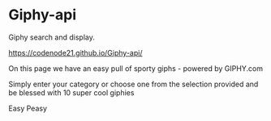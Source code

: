 # Giphy-api
Giphy search and display.

https://codenode21.github.io/Giphy-api/

On this page we have an easy pull of sporty giphs - powered by GIPHY.com

Simply enter your category or choose one from the selection provided and be blessed with 10 super cool giphies

Easy Peasy







